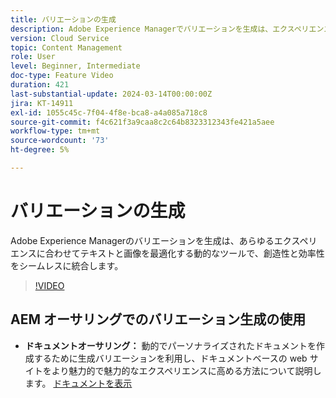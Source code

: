 ```yaml
---
title: バリエーションの生成
description: Adobe Experience Managerでバリエーションを生成は、エクスペリエンスに合わせてテキストと画像を最適化します。
version: Cloud Service
topic: Content Management
role: User
level: Beginner, Intermediate
doc-type: Feature Video
duration: 421
last-substantial-update: 2024-03-14T00:00:00Z
jira: KT-14911
exl-id: 1055c45c-7f04-4f8e-bca8-a4a085a718c8
source-git-commit: f4c621f3a9caa8c2c64b8323312343fe421a5aee
workflow-type: tm+mt
source-wordcount: '73'
ht-degree: 5%

---
```


# バリエーションの生成

Adobe Experience Managerのバリエーションを生成は、あらゆるエクスペリエンスに合わせてテキストと画像を最適化する動的なツールで、創造性と効率性をシームレスに統合します。

>[!VIDEO](https://video.tv.adobe.com/v/3427946/?learn=on)

## AEM オーサリングでのバリエーション生成の使用

+ __ドキュメントオーサリング：__ 動的でパーソナライズされたドキュメントを作成するために生成バリエーションを利用し、ドキュメントベースの web サイトをより魅力的で魅力的なエクスペリエンスに高める方法について説明します。 [ ドキュメントを表示 ](https://www.aem.live/docs/sidekick-generate-variations)
